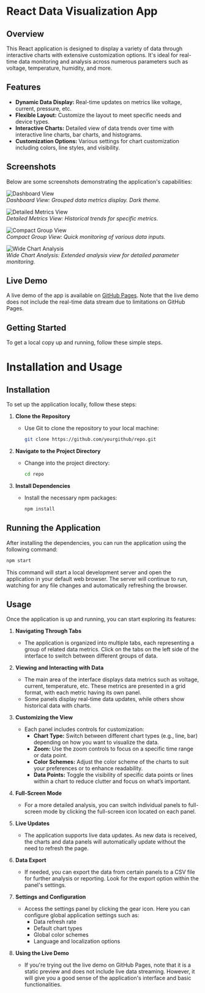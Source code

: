 # React Data Visualization App

## Overview
This React application is designed to display a variety of data through interactive charts with extensive customization options. It's ideal for real-time data monitoring and analysis across numerous parameters such as voltage, temperature, humidity, and more.

## Features
- **Dynamic Data Display:** Real-time updates on metrics like voltage, current, pressure, etc.
- **Flexible Layout:** Customize the layout to meet specific needs and device types.
- **Interactive Charts:** Detailed view of data trends over time with interactive line charts, bar charts, and histograms.
- **Customization Options:** Various settings for chart customization including colors, line styles, and visibility.

## Screenshots
Below are some screenshots demonstrating the application's capabilities:

![Dashboard View](./screenshots/View1.png)  
*Dashboard View: Grouped data metrics display. Dark theme.*

![Detailed Metrics View](./screenshots/View4.png)  
*Detailed Metrics View: Historical trends for specific metrics.*

![Compact Group View](./screenshots/View2.png)  
*Compact Group View: Quick monitoring of various data inputs.*

![Wide Chart Analysis](./screenshots/View6.png)  
*Wide Chart Analysis: Extended analysis view for detailed parameter monitoring.*

## Live Demo
A live demo of the app is available on [GitHub Pages](https://bartosz-cz.github.io/React_ViewDataApp/). Note that the live demo does not include the real-time data stream due to limitations on GitHub Pages.

## Getting Started
To get a local copy up and running, follow these simple steps.

# Installation and Usage

## Installation
To set up the application locally, follow these steps:

1. **Clone the Repository**
   - Use Git to clone the repository to your local machine:
     ```sh
     git clone https://github.com/yourgithub/repo.git
     ```

2. **Navigate to the Project Directory**
   - Change into the project directory:
     ```sh
     cd repo
     ```

3. **Install Dependencies**
   - Install the necessary npm packages:
     ```sh
     npm install
     ```

## Running the Application
After installing the dependencies, you can run the application using the following command:

```sh
npm start
```
This command will start a local development server and open the application in your default web browser. The server will continue to run, watching for any file changes and automatically refreshing the browser.

## Usage

Once the application is up and running, you can start exploring its features:

1. **Navigating Through Tabs**
   - The application is organized into multiple tabs, each representing a group of related data metrics. Click on the tabs on the left side of the interface to switch between different groups of data.

2. **Viewing and Interacting with Data**
   - The main area of the interface displays data metrics such as voltage, current, temperature, etc. These metrics are presented in a grid format, with each metric having its own panel.
   - Some panels display real-time data updates, while others show historical data with charts.

3. **Customizing the View**
   - Each panel includes controls for customization:
     - **Chart Type:** Switch between different chart types (e.g., line, bar) depending on how you want to visualize the data.
     - **Zoom:** Use the zoom controls to focus on a specific time range or data point.
     - **Color Schemes:** Adjust the color scheme of the charts to suit your preferences or to enhance readability.
     - **Data Points:** Toggle the visibility of specific data points or lines within a chart to reduce clutter and focus on what’s important.

4. **Full-Screen Mode**
   - For a more detailed analysis, you can switch individual panels to full-screen mode by clicking the full-screen icon located on each panel.

5. **Live Updates**
   - The application supports live data updates. As new data is received, the charts and data panels will automatically update without the need to refresh the page.

6. **Data Export**
   - If needed, you can export the data from certain panels to a CSV file for further analysis or reporting. Look for the export option within the panel's settings.

7. **Settings and Configuration**
   - Access the settings panel by clicking the gear icon. Here you can configure global application settings such as:
     - Data refresh rate
     - Default chart types
     - Global color schemes
     - Language and localization options

8. **Using the Live Demo**
   - If you're trying out the live demo on GitHub Pages, note that it is a static preview and does not include live data streaming. However, it will give you a good sense of the application's interface and basic functionalities.
